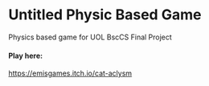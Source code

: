 # Untitled Physic Based Game
 Physics based game for UOL BscCS Final Project

#### Play here:
https://emisgames.itch.io/cat-aclysm
